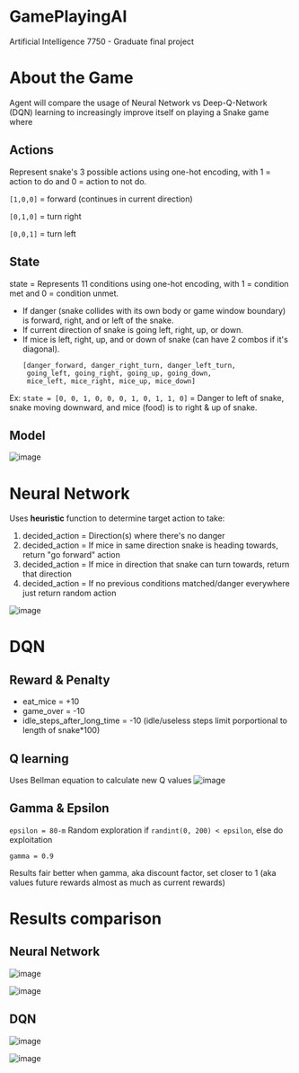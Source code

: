 # GamePlayingAI
Artificial Intelligence 7750 - Graduate final project

# **About the Game**
Agent will compare the usage of Neural Network vs Deep-Q-Network (DQN) learning to increasingly improve itself on playing a Snake game where

## **Actions**
Represent snake's 3 possible actions using one-hot encoding, with 1 = action to do and 0 = action to not do.

`[1,0,0]` = forward (continues in current direction)

`[0,1,0]` = turn right

`[0,0,1]` = turn left

## **State**
state = Represents 11 conditions using one-hot encoding, with 1 = condition met and 0 = condition unmet.
* If danger (snake collides with its own body or game window boundary) is forward, right, and or left of the snake.
* If current direction of snake is going left, right, up, or down.
* If mice is left, right, up, and or down of snake (can have 2 combos if it's diagonal).
  ~~~
  [danger_forward, danger_right_turn, danger_left_turn,
   going_left, going_right, going_up, going_down,
   mice_left, mice_right, mice_up, mice_down]
  ~~~
Ex: `state = [0, 0, 1, 0, 0, 0, 1, 0, 1, 1, 0]` = Danger to left of 
snake, snake moving downward, and mice (food) is to right & up of snake.

## **Model**
![image](https://github.com/user-attachments/assets/a9813a5c-0292-440a-b956-29154d6450c3)

# **Neural Network**
Uses **heuristic** function to determine target action to take:
1. decided_action = Direction(s) where there's no danger
  2. decided_action = If mice in same direction snake is heading towards, return "go forward" action
  3. decided_action = If mice in direction that snake can turn towards, return that direction
4. decided_action = If no previous conditions matched/danger everywhere just return random action

![image](https://github.com/user-attachments/assets/df71717f-6d7b-4fa0-8a41-e2d725ea3ef7)


# **DQN**
## **Reward & Penalty**

* eat_mice = +10
* game_over = -10
* idle_steps_after_long_time = -10 (idle/useless steps limit porportional to length of snake*100)

## **Q learning**
Uses Bellman equation to calculate new Q values
![image](https://github.com/user-attachments/assets/34793a16-18c2-453c-9a69-3659f2b89d56)

## **Gamma & Epsilon**
`epsilon = 80-m` Random exploration if `randint(0, 200) < epsilon`, else do exploitation

`gamma = 0.9`

Results fair better when gamma, aka discount factor, set closer to 1 (aka values future rewards almost as much as current rewards)

# **Results comparison**

## Neural Network

![image](https://github.com/user-attachments/assets/322cffba-b4f3-4279-afe7-ab3bbdd21ba1)

![image](https://github.com/user-attachments/assets/83143a06-0c80-4bb8-a41c-3e6e9560c76a)


## DQN

![image](https://github.com/user-attachments/assets/6a2c34d9-f87b-4f84-b065-c0357a2b650b)

![image](https://github.com/user-attachments/assets/61e78de9-d84e-4ae7-94b9-4fe8a075d32e)



